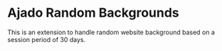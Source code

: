 <h1>Ajado Random Backgrounds</h1>

This is an extension to handle random website background based on a session period of 30 days.

